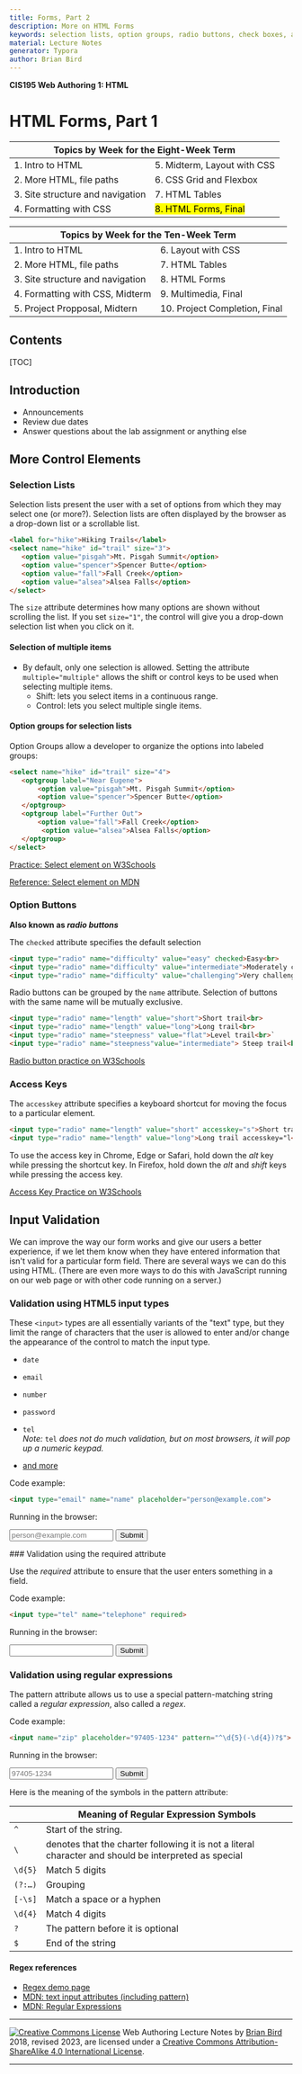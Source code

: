 ```yaml
---
title: Forms, Part 2
description: More on HTML Forms
keywords: selection lists, option groups, radio buttons, check boxes, access keys, input validation
material: Lecture Notes
generator: Typora
author: Brian Bird
---
```

**CIS195 Web Authoring 1: HTML**

<h1>HTML Forms, Part 1</h1>

<table>
  <thead>
    <tr>
      <th colspan="2">Topics by Week for the Eight-Week Term</th>
    </tr>
  </thead>
    <tbody>
    <tr>
      <td>1. Intro to HTML</td>
      <td>5. Midterm, Layout with CSS</td>
    </tr>
    <tr>
      <td>2. More HTML, file paths</td>
      <td>6. CSS Grid and Flexbox</td>
    </tr>
    <tr>
      <td>3. Site structure and navigation</td>
      <td>7. HTML Tables</td>
    </tr>
    <tr>
      <td>4. Formatting with CSS</td>
      <td><mark>8. HTML Forms, Final</mark></td>
    </tr>
  </tbody>
</table>


<table hidden>
  <thead>
    <tr>
      <th colspan="2">Topics by Week for the Ten-Week Term</th>
    </tr>
  </thead>
  <tbody>
    <tr>
      <td>1. Intro to HTML</td>
      <td>6. Layout with CSS</td>
    </tr>
    <tr>
      <td>2. More HTML, file paths</td>
      <td>7. HTML Tables</td>
    </tr>
    <tr>
      <td>3. Site structure and navigation</td>
      <td>8. HTML Forms</td>
    </tr>
    <tr>
      <td>4. Formatting with CSS, Midterm</td>
      <td>9. Multimedia, Final</td>
    </tr>
    <tr>
      <td>5. Project Propposal, Midtern</td>
      <td>10. Project Completion, Final</td>
    </tr>
  </tbody>
</table>
<h2>Contents</h2>

[TOC]

## Introduction

- Announcements
- Review due dates 
- Answer questions about the lab assignment or anything else



## More Control Elements

### Selection Lists

Selection lists present the user with a set of options from which they may select one (or more?). Selection lists are often displayed by the browser as a drop-down list or a scrollable list.  

```HTML
<label for="hike">Hiking Trails</label>
<select name="hike" id="trail" size="3">
   <option value="pisgah">Mt. Pisgah Summit</option>
   <option value="spencer">Spencer Butte</option>
   <option value="fall">Fall Creek</option>
   <option value="alsea">Alsea Falls</option>
</select>
```
The `size` attribute determines how many options are shown without scrolling the list. 
If you set `size="1"`, the control will give you a drop-down selection list when you click on it.

#### Selection of multiple items

- By default, only one selection is allowed. Setting the attribute `multiple="multiple"` allows the shift or control keys to be used when selecting multiple items.
  - Shift: lets you select items in a continuous range.
  - Control: lets you select multiple single items.

####  Option groups for selection lists         

Option Groups allow a developer to organize the options into  labeled groups:

```HTML
<select name="hike" id="trail" size="4">
   <optgroup label="Near Eugene">        
       <option value="pisgah">Mt. Pisgah Summit</option>
       <option value="spencer">Spencer Butte</option>
   </optgroup>
   <optgroup label="Further Out">        
       <option value="fall">Fall Creek</option>
        <option value="alsea">Alsea Falls</option>
   </optgroup>
</select>
```

[Practice: Select element on W3Schools](https://www.w3schools.com/tags/tag_select.asp)

[Reference: Select element on MDN ](https://developer.mozilla.org/en-US/docs/Web/HTML/Element/select)



### Option Buttons        

**Also known as *radio buttons***

The `checked` attribute specifies the default selection        

```HTML
<input type="radio" name="difficulty" value="easy" checked>Easy<br>
<input type="radio" name="difficulty" value="intermediate">Moderately challenging<br/>
<input type="radio" name="difficulty" value="challenging">Very challenging<br />
```
Radio buttons can be grouped by the `name` attribute. 
Selection of buttons with the same name will be mutually exclusive.

```HTML
<input type="radio" name="length" value="short">Short trail<br>
<input type="radio" name="length" value="long">Long trail<br>
<input type="radio" name="steepness" value="flat">Level trail<br>`
<input type="radio" name="steepness"value="intermediate"> Steep trail<br>
```
[Radio button practice on W3Schools](https://www.w3schools.com/html/html_form_input_types.asp)



### Access Keys

The `accesskey` attribute specifies a keyboard shortcut for moving the focus to a particular element.

```HTML
<input type="radio" name="length" value="short" accesskey="s">Short trail<br>
<input type="radio" name="length" value="long">Long trail accesskey="l<br />        
```

To use the access key in Chrome, Edge or Safari, hold down the *alt* key while pressing the  shortcut key. In Firefox, hold down the *alt* and *shift* keys while pressing the access key.

[Access Key Practice on W3Schools](https://www.w3schools.com/tags/att_global_accesskey.asp)



## Input Validation

We can improve the way our form works and give our users a better experience, if we let them know when they have entered information that isn't valid for a particular form field. There are several ways we can do this using HTML. (There are even more ways to do this with JavaScript running on our web page or with other code running on a server.)
      

### Validation using HTML5 input types

These `<input>` types are all essentially variants of the "text" type, but they limit the range of  characters that the user is allowed to enter and/or change the appearance of the control to match the input type.
      

- `date`
- `email`
- `number`
- `password`
- `tel`  
         *Note:* `tel` *does not do much validation, but on most browsers, it will pop up a numeric  keypad.*
     
- [and more](https://www.w3schools.com/html/html_form_input_types.asp)

Code example:
```HTML
<input type="email" name="name" placeholder="person@example.com"> 
```

Running in the browser:
<form> <input name="name" placeholder="person@example.com" type="email">
<input type="submit"> </form>
### Validation using the required attribute

Use the *required* attribute to ensure that the user enters something in a field.
      
Code example:

```HTML
<input type="tel" name="telephone" required>
```

Running in the browser:
<form><input type="tel" name="telephone" required>
<input type="submit"></form>

### Validation using regular expressions

The pattern attribute allows us to use a special pattern-matching string called a *regular expression*, also  called a *regex*. 

 Code example:


```HTML
<input name="zip" placeholder="97405-1234" pattern="^\d{5}(-\d{4})?$">
```
 Running in the browser:

<form><input name="zip" placeholder="97405-1234" pattern="^\d{5}(-\d{4})?$">
  <input type="submit">
</form>

Here is the meaning of the symbols in the pattern attribute: 

| |  Meaning of Regular Expression Symbols  |
|-------------------------------------------|--|
| `^`  | Start of the string. |
| `\` | denotes that the charter following it is not a literal character and should be interpreted as special |
| `\d{5}` | Match 5 digits |
| `(?:…)` |  Grouping |
| `[-\s]` | Match a space or a hyphen |
| `\d{4}` | Match 4 digits |
| `?` | The pattern before it is optional |
| `$` |  End of the string |

#### Regex references

-  [Regex demo page](https://regex101.com/r/aYnU3Q/1)
- [ MDN: text input attributes (including pattern)](https://developer.mozilla.org/en-US/docs/Web/HTML/Element/input/text)
- [ MDN: Regular Expressions](https://developer.mozilla.org/en-US/docs/Web/JavaScript/Guide/Regular_Expressions)




------

[![Creative Commons License](https://i.creativecommons.org/l/by-sa/4.0/88x31.png)](http://creativecommons.org/licenses/by-sa/4.0/)
Web Authoring Lecture Notes by [Brian Bird](https://profbird.dev) 2018, revised <time>2023</time>, are licensed under a [Creative Commons Attribution-ShareAlike 4.0 International License](http://creativecommons.org/licenses/by-sa/4.0/). 

------

